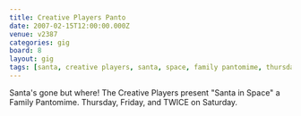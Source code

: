 ```yaml
---
title: Creative Players Panto
date: 2007-02-15T12:00:00.000Z
venue: v2387
categories: gig
board: 8
layout: gig
tags: [santa, creative players, santa, space, family pantomime, thursday, friday, saturday]
---
```

Santa's gone but where! The Creative Players present "Santa in Space" a Family Pantomime. 
Thursday, Friday, and TWICE on Saturday.